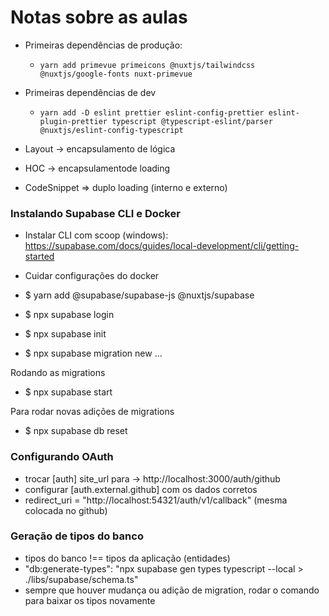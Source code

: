 # Notas sobre as aulas

- Primeiras dependências de produção:

  - `yarn add primevue primeicons @nuxtjs/tailwindcss @nuxtjs/google-fonts nuxt-primevue`

- Primeiras dependências de dev

  - `yarn add -D eslint prettier eslint-config-prettier eslint-plugin-prettier typescript @typescript-eslint/parser @nuxtjs/eslint-config-typescript`

- Layout -> encapsulamento de lógica
- HOC -> encapsulamentode loading

- CodeSnippet => duplo loading (interno e externo)

### Instalando Supabase CLI e Docker

- Instalar CLI com scoop (windows): https://supabase.com/docs/guides/local-development/cli/getting-started
- Cuidar configurações do docker

- $ yarn add @supabase/supabase-js @nuxtjs/supabase
- $ npx supabase login
- $ npx supabase init

- $ npx supabase migration new ...

Rodando as migrations

- $ npx supabase start

Para rodar novas adições de migrations

- $ npx supabase db reset

### Configurando OAuth

- trocar [auth] site_url para -> http://localhost:3000/auth/github
- configurar [auth.external.github] com os dados corretos
- redirect_uri = "http://localhost:54321/auth/v1/callback" (mesma colocada no github)

### Geração de tipos do banco

- tipos do banco !== tipos da aplicação (entidades)
- "db:generate-types": "npx supabase gen types typescript --local > ./libs/supabase/schema.ts"
- sempre que houver mudança ou adição de migration, rodar o comando para baixar os tipos novamente
